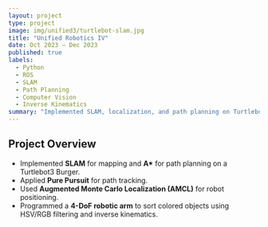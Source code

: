 ```yaml
---
layout: project
type: project
image: img/unified3/turtlebot-slam.jpg
title: "Unified Robotics IV"
date: Oct 2023 – Dec 2023
published: true
labels:
  - Python
  - ROS
  - SLAM
  - Path Planning
  - Computer Vision
  - Inverse Kinematics
summary: "Implemented SLAM, localization, and path planning on Turtlebot3; programmed a 4-DoF arm for object sorting with HSV/RGB filtering and IK."
---
```


## Project Overview
- Implemented **SLAM** for mapping and **A\*** for path planning on a Turtlebot3 Burger.
- Applied **Pure Pursuit** for path tracking.
- Used **Augmented Monte Carlo Localization (AMCL)** for robot positioning.
- Programmed a **4-DoF robotic arm** to sort colored objects using HSV/RGB filtering and inverse kinematics.
